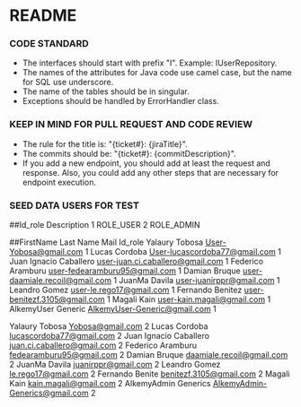 # README

### CODE STANDARD

- The interfaces should start with prefix "I". Example: IUserRepository.
- The names of the attributes for Java code use camel case, but the name for SQL use underscore.
- The name of the tables should be in singular.
- Exceptions should be handled by ErrorHandler class.

### KEEP IN MIND FOR PULL REQUEST AND CODE REVIEW

- The rule for the title is: "{ticket#}: {jiraTitle}".
- The commits should be: "{ticket#}: {commitDescription}".
- If you add a new endpoint, you should add at least the request and response. Also, you could add any other steps that 
are necessary for endpoint execution.

### SEED DATA USERS FOR TEST

##Id_role		Description
	1			ROLE_USER
	2			ROLE_ADMIN

##FirstName		Last Name 		Mail 								Id_role
Yalaury				Tobosa			User-Yobosa@gmail.com					1
Lucas				Cordoba			User-lucascordoba77@gmail.com			1
Juan Ignacio		Caballero		user-juan.ci.caballero@gmail.com		1
Federico			Aramburu		user-fedearamburu95@gmail.com			1
Damian				Bruque			user-daamiale.recoil@gmail.com			1
JuanMa				Davila			user-juanirppr@gmail.com				1
Leandro				Gomez			user-le.rego17@gmail.com				1
Fernando			Benitez			user-benitezf.3105@gmail.com			1
Magali				Kain			user-kain.magali@gmail.com				1
AlkemyUser			Generic			AlkemyUser-Generic@gmail.com			1

Yalaury				Tobosa			Yobosa@gmail.com						2
Lucas				Cordoba			lucascordoba77@gmail.com				2
Juan Ignacio		Caballero		juan.ci.caballero@gmail.com				2
Federico			Aramburu		fedearamburu95@gmail.com				2
Damian				Bruque			daamiale.recoil@gmail.com				2
JuanMa				Davila			juanirppr@gmail.com						2
Leandro				Gomez			le.rego17@gmail.com						2
Fernando			Benite			benitezf.3105@gmail.com					2
Magali				Kain			kain.magali@gmail.com					2
AlkemyAdmin			Generics		AlkemyAdmin-Generics@gmail.com			2
